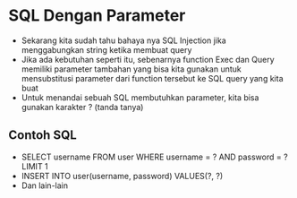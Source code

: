 # SQL Dengan Parameter

- Sekarang kita sudah tahu bahaya nya SQL Injection jika menggabungkan string ketika membuat query
- Jika ada kebutuhan seperti itu, sebenarnya function Exec dan Query memiliki parameter tambahan yang bisa kita gunakan untuk mensubstitusi parameter dari function tersebut ke SQL query yang kita buat
- Untuk menandai sebuah SQL membutuhkan parameter, kita bisa gunakan karakter ? (tanda tanya)


## Contoh SQL

- SELECT username FROM user WHERE username = ? AND password = ? LIMIT 1
- INSERT INTO user(username, password) VALUES(?, ?)
- Dan lain-lain

